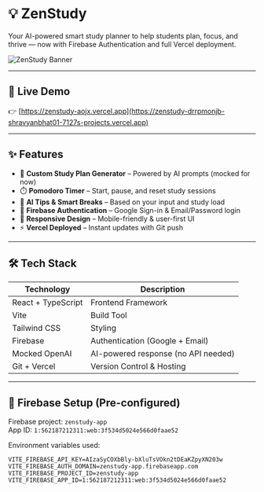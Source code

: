 # 💡 ZenStudy

Your AI-powered smart study planner to help students plan, focus, and thrive — now with Firebase Authentication and full Vercel deployment.

![ZenStudy Banner](https://zenstudy-aojx.vercel.app/banner.png) <!-- optional, add a banner image if you have one -->

---

## 🚀 Live Demo
👉 [https://zenstudy-aojx.vercel.app](https://zenstudy-drrpmonjb-shravyanbhat01-7127s-projects.vercel.app)

---

## ✨ Features

- 🎯 **Custom Study Plan Generator** – Powered by AI prompts (mocked for now)
- ⏱️ **Pomodoro Timer** – Start, pause, and reset study sessions
- 🧠 **AI Tips & Smart Breaks** – Based on your input and study load
- 🔐 **Firebase Authentication** – Google Sign-in & Email/Password login
- 📱 **Responsive Design** – Mobile-friendly & user-first UI
- ⚡ **Vercel Deployed** – Instant updates with Git push

---

## 🛠️ Tech Stack

| Technology       | Description                        |
|------------------|------------------------------------|
| React + TypeScript | Frontend Framework                |
| Vite             | Build Tool                         |
| Tailwind CSS     | Styling                            |
| Firebase         | Authentication (Google + Email)   |
| Mocked OpenAI    | AI-powered response (no API needed)|
| Git + Vercel     | Version Control & Hosting          |

---

## 🔐 Firebase Setup (Pre-configured)

Firebase project: `zenstudy-app`  
App ID: `1:562187212311:web:3f534d5024e566d0faae52`

Environment variables used:
```env
VITE_FIREBASE_API_KEY=AIzaSyCOXbBly-bXluTsVOkn2tDEaKZpyXN203w
VITE_FIREBASE_AUTH_DOMAIN=zenstudy-app.firebaseapp.com
VITE_FIREBASE_PROJECT_ID=zenstudy-app
VITE_FIREBASE_APP_ID=1:562187212311:web:3f534d5024e566d0faae52
